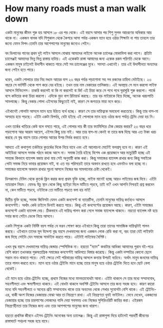 # How many roads must a man walk down

একটা মানুষের জীবন শুরু হয় আসলে ১৮ এর পর থেকে। এই বয়সে আসার পর শিশু সুলভ আচরণের অধিকার আর থাকে না। একজন বালক যদি শিশুকাল থেকে কৈশরে আসা পর্যন্ত একজন ম্যান হয়ে ওঠার শিক্ষাটা না পায় তাহলে তার জন্যে যেমন বিপদ তেমনি তার আশেপাশের মানুষের জন্যেও পেইন। 

বব ডিলানের গানের প্রথম দুই লাইন আসলে বোঝায় আমাদের লাইফে অনেক চ্যালেঞ্জ মোকাবিলা করা লাগে। প্রতিটা চ্যালেঞ্জই আমাদের ভিন্ন ভিন্ন রাস্তায় হাটায়। এই একেকটা রাস্তা আমাদের জন্য একেক রকম পরিণতি ডেকে আনে। একজন মানুষ চাইলেই উদাসীন থাকতে পারে সেই সব চ্যালেঞ্জের মুখে। সমস্যা এখানেই। তার এই উদাসীনতা অন্যদের জন্য পেইন হতে পারে। 

ধরেন, একটা পোলারে তার নিম্ন মধ্যম আয়ের বাপ ২৩ বছর পর্যন্ত পড়াশোনা সহ সব রকমের চাহিদা মেটাইছে। ২৩ বছরে সে ভার্সিটি থেকে পাশ করে বের হইছে। তখন তার নাম বেকারের তালিকায়। এই অবস্থায় সে মনে করলো লাইফ আসলে মিনিংলেস। চাকরি করলেই বা কি না করলেই বা কি! এই চিন্তা করে সে পথে পথে ঘুরাঘুরি শুরু করলো। পার্কে বসে কবিতার কথা চিন্তা করলো। এদিকে বুড়া বাপ রিটায়ার্ড করছে। তার বড় মাইয়াকে বিয়ে দিচ্ছে, অনেক খরচপাতি সামলাচ্ছে। কিন্তু বেকার পোলা এইসবের কিছুতেই নাই, কারণ সে জগতরে মায়া মনে করে। 

এইখানেই পোলাটা আসলে ম্যান হয়ে উঠতে ব্যর্থ হচ্ছে। কারণ সে তার দায়িত্বকে অবহেলা করতেছে। কিন্তু তার বাপ-মা অসহায় হয়ে পড়ছে। এইটা একটা বিপর্যয়, যেটা হইছে এই পোলাকে ম্যান হয়ে ওঠার জন্য পর্যাপ্ত ট্রেনিং দেয়া হয় নি। 

এখন তর্কের খাতিরে কেউ বলে বসতে পারে, এই পোলার দায় কী তার ফ্যামিলিরে টেক কেয়ার করার? ২৩ বছর ধরে পড়াশোনা আর আরাম আয়েশ, এইসব কিছু চায় নাই। আর তার বাপ-মা কেনই বা তারে জন্ম দিছে আর এত টাকা খরচ করছে যে বৃদ্ধ বয়সে তারে পোলার আয়ের উপর নির্ভর করতে হবে। 

আদতে এই কথাগুলা তর্কটারে কুতর্কের দিকে নিয়ে যাবে এবং এই আলোচনা মোটেই ফলপ্রসূ হবে না। কারণ এই আইডিয়া আসলে সমাজ গঠনে কাজে আসে না। সমাজ তৈরি হইছে বিশেষ এক প্রয়োজনে আর ম্যাচুরিটি হচ্ছে এই সমাজে কিভাবে ব্যালেন্স বজায় রাখা যায় সেই অনুযায়ী কাজ করা। কিন্তু সমাজের ব্যালেন্স রাখার জন্য কিন্তু সবাইকে গোটা সমাজ নিয়ে ভাবার প্রয়োজন নাই, বা এত বড় পরিসরেই তারে অবদান রাখতে হবে এমনটাও বলা হচ্ছে না। সমাজের ব্যালেন্সে অবদান রাখার সূচনা আসলে নিজের ঘর সামলানোর চেষ্টা থেকেই।

ডিসকাশন টেবিল থেকে কুতর্ক ক্লিন করার জন্য প্রথম যুক্তি হচ্ছে, লাইফ মানেই হচ্ছে আরও লাইফের জন্ম দিবে। এইটা ন্যাচারাল নিয়ম। যেমনঃ উচু স্থান থেকে কিছু ছাইড়া দিলে মাটিতে পড়বে, তাই না? এখন আপনি নিশ্চয়ই প্রশ্ন করবেন না, কেন মাটিতে পড়বে, ওইটাকে তো মাটিতে পড়তে বলা হয় নাই! 

দ্বিতীয় যুক্তি হচ্ছে, সমাজ জিনিসটা যেমন একটা কনসেপ্ট বা ন্যারেটিভ, তেমনি মানুষের দায়িত্ব কর্তব্যও আসলে কনসেপ্টই। অর্থাৎ কেউ চাইলে ডিনাই করতে পারে। কিন্তু এই কনসেপ্টের প্রয়োজন আছে। কারণ, এইটা সমাজের কনসেপ্টে একটা ব্যালেন্স দেয়। ঠিকভাবে এই দায়িত্ব পালন করা গেলে সমাজ ব্যালেন্সে থাকবে। নয়তো ব্যালেন্স নষ্ট হয়ে সবার জন্য পেইন ডেকে নিয়ে আসবে। 

একটা শিশুকে একটা নির্দিষ্ট বয়স পর্যন্ত যে ভরন পোষণ করে এইখানে কিন্তু তারা তাদের সামাজিক দায়িত্বটাই পালন করছে। এইখানে তাদের মূল উদ্দেশ্য বৃদ্ধ বয়সে দেখভালের জন্য একজন লোক রেডি করা না, বরং তারা যেই লাইফটা জন্ম দিছে সেইটা যেন সমাজে সার্ভাইভ করতে পারে। এইটাই লাইফের বৈশিষ্ট। 

এখন বৃদ্ধ বয়সে দেখভালের দায়িত্ব জেন্ডার স্পেসিফিক না। হয়তো "ম্যান" কথাটার আধিক্য আমাদের পুরান বই-পত্রে বেশি কারণ তখনকার পুরুষতান্ত্রিক সমাজের কনসেপ্টই আধিপত্য বিস্তার করেছে। কিন্তু একটা দম্পতির কোনো ছেলে সন্তান নাও থাকতে পারে। সেই ক্ষেত্রে সেই পরিবারের দায়িত্ব আসলে কন্যার উপরই বর্তাবে। অর্থাৎ মানুব জনমের দায়িত্ব তারে পালন করতে হবে। ম্যান হয়ে ওঠার ট্রেইনিং মানে হচ্ছে তারে মানুষ হয়ে ওঠার ট্রেইনিং দিতে হবে ছোট বেলা থেকেই। 

এই ম্যান হয়ে ওঠার ট্রেইনিং হচ্ছে, প্রথমে নিজের মধ্যে মানবতাবোধটা আনা। এইটা থাকলে সে তার মধ্যে সম্মানবোধ, সহনশীলতা এবং ক্ষমাশীলতা থাকবে। এই বোধটা থাকলে অবশিষ্ট ট্রেইনিং আসলে তার জন্য সহজ হবে। কারণ কারো মধ্যে যদি সহনশীলতা ও অন্যের প্রতি সম্মানবোধ থাকে তার অন্যদের থেকে শেখার সুযোগটা বেশি থাকে। এই ট্রেইনিং-এর, বাকী অংশ  নিজের ডেজায়ার বোঝা আর তা নিয়ন্ত্রণে রাখা। এই নিয়ন্ত্রণতা খুবই ভাইটাল। ভেবে দেখেন, একজনের ডেজায়ার হচ্ছে তার চারপাশের লোকদের গালি দেয়া সবসময় এবং নিজের সুপিরিওরিটি জাহির করা। এইরকম নিয়ন্ত্রণহীনতা তার নিজের জন্য এবং তার আশপাশের মানুষের জন্য খারাপ। 

হয়তো প্রথমিক জীবনে এইসব ট্রেইনিং অনেকের অন্য চ্যালেঞ্জ। কিন্তু এই রাস্তাগুলা দিয়ে হাটলেই পরবর্তী জীবনের রাস্তাঘাটে পথচলা সহজ হয়ে যাবে। 


<!-- [bangla, philosophy, society] -->

